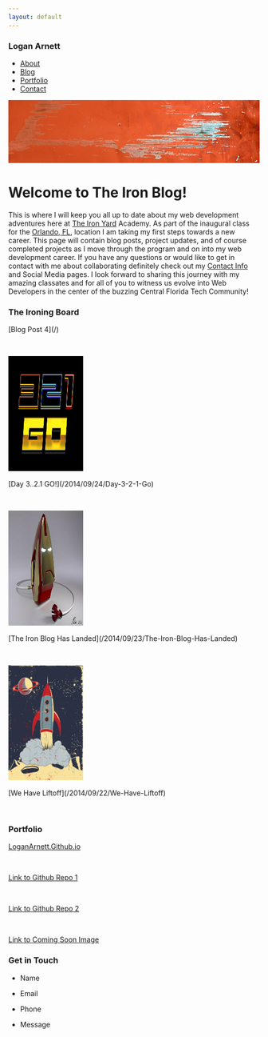 ```yaml
---
layout: default
---
```



<div id="navbar" >
    <h3 id="mainname"> Logan Arnett</h3>
    <div id="navbar-right">
    <ul id="nav">
        <li><a href="/">About</a></li>
        <li><a href="/">Blog</a></li>
        <li><a href="/">Portfolio</a></li>
        <li><a href="/">Contact</a></li>
    </ul>
    </div>
</div>

<p id ="banner"><img  src="images/paintbg.jpg" alt="images/wolvevo.png"></p>

# Welcome to The Iron Blog!
This is where I will keep you all up to date about my web development
adventures here at [The Iron Yard](http://theironyard.com/) Academy. As part
of the inaugural class for the [Orlando, FL](http://theironyard.com/locations/orlando/), location I
am taking my first steps towards a new career. This page will contain blog posts,
project updates, and of course completed projects as I move through the program
and on into my web development career. If you have any questions or would like 
to get in contact with me about collaborating definitely check out my [Contact Info](#contact)
and Social Media pages. I look forward to sharing this journey with my amazing
classates and for all of you to witness us evolve into Web Developers in the 
center of the buzzing Central Florida Tech Community!

<div id="ironing-board">
<h3>The Ironing Board</h3>

<p>[Blog Post 4](/)<p></br>

<img src="images/321go.jpg" alt="" width="150" height="230"></br>
<p>[Day 3..2.1 GO!](/2014/09/24/Day-3-2-1-Go)</p></br>

<img src="images/ironman.jpg" alt="" width="150" height="230"></br>
<p>[The Iron Blog Has Landed](/2014/09/23/The-Iron-Blog-Has-Landed)</p></br>

<img src="images/liftoff.png" alt="" width="150" height="230"></br>
<p>[We Have Liftoff](/2014/09/22/We-Have-Liftoff)</p></br>
</div>


<h3>Portfolio</h3>

<p><a href="https://github.com/LoganArnett/LoganArnett.github.io">LoganArnett.Github.io</a></p></br>

<p><a href="/">Link to Github Repo 1</a></p></br>

<p><a href="/">Link to Github Repo 2</a></p></br>

<p><a href="/">Link to Coming Soon Image</a></p>

<h3>Get in Touch</h3>

* Name

* Email
 
* Phone

* Message






